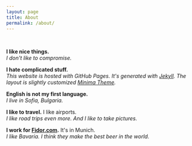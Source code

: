```yaml
---
layout: page
title: About
permalink: /about/
---
```


<br/>

**I like nice things.**  
*I don't like to compromise.*

**I hate complicated stuff.**  
*This website is hosted with GitHub Pages. It's generated with [Jekyll](https://github.com/jekyll/jekyll). The layout is slightly customized [Minima Theme](https://github.com/jekyll/minima).*

**English is not my first language.**  
*I live in Sofia, Bulgaria.*

**I like to travel.** I like airports.  
*I like road trips even more. And I like to take pictures.*

**I work for [Fidor.com](https://www.fidor.com/).** It's in Munich.  
*I like Bavaria. I think they make the best beer in the world.*
